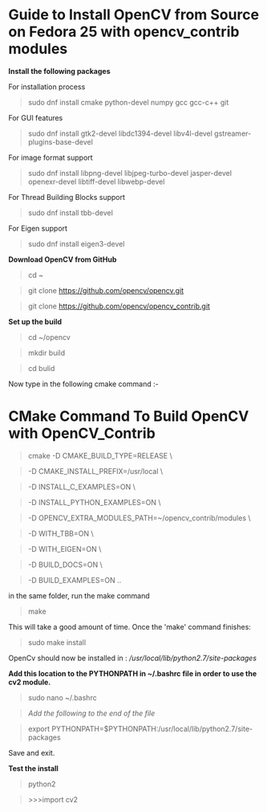 # Guide to Install OpenCV from Source on Fedora 25 with opencv_contrib modules

**Install the following packages**

For installation process

> sudo dnf install cmake python-devel numpy gcc gcc-c++ git

For GUI features

> sudo dnf install gtk2-devel libdc1394-devel libv4l-devel gstreamer-plugins-base-devel

For image format support

>sudo dnf install libpng-devel libjpeg-turbo-devel jasper-devel openexr-devel libtiff-devel libwebp-devel

For Thread Building Blocks support

>sudo dnf install tbb-devel

For Eigen support

>sudo dnf install eigen3-devel

**Download OpenCV from GitHub**

>cd ~

>git clone https://github.com/opencv/opencv.git

>git clone https://github.com/opencv/opencv_contrib.git

**Set up the build**

>cd ~/opencv

>mkdir build

>cd bulid

Now type in the following cmake command :-

# CMake Command To Build OpenCV with OpenCV_Contrib

>cmake -D CMAKE_BUILD_TYPE=RELEASE \

>	-D CMAKE_INSTALL_PREFIX=/usr/local \
	
>	-D INSTALL_C_EXAMPLES=ON \
	
>	-D INSTALL_PYTHON_EXAMPLES=ON \
	
>	-D OPENCV_EXTRA_MODULES_PATH=~/opencv_contrib/modules \
	
>	-D WITH_TBB=ON \
	
>	-D WITH_EIGEN=ON \
	
>	-D BUILD_DOCS=ON \
	
>	-D BUILD_EXAMPLES=ON ..

in the same folder, run the make command

>make

This will take a good amount of time. Once the 'make' command finishes:

>sudo make install

OpenCv should now be installed in : */usr/local/lib/python2.7/site-packages*

**Add this location to the PYTHONPATH in ~/.bashrc file in order to use the cv2 module.**

>sudo nano ~/.bashrc

>*Add the following to the end of the file*

>export PYTHONPATH=$PYTHONPATH:/usr/local/lib/python2.7/site-packages

Save and exit.

**Test the install**

>python2

>\>\>\>import cv2
